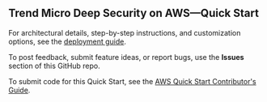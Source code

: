 ## Trend Micro Deep Security on AWS—Quick Start

For architectural details, step-by-step instructions, and customization options, see the [deployment guide](https://fwd.aws/wGVxy?).

To post feedback, submit feature ideas, or report bugs, use the **Issues** section of this GitHub repo. 

To submit code for this Quick Start, see the [AWS Quick Start Contributor's Guide](https://aws-quickstart.github.io/).
